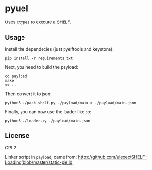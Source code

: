 # pyuel

Uses `ctypes` to execute a SHELF.

## Usage

Install the dependecies (just pyelftools and keystone):
```
pip install -r requirements.txt
```

Next, you need to build the payload:
```
cd payload
make
cd ..
```

Then convert it to json:
```
python3 ./pack_shelf.py ./payload/main > ./payload/main.json
```

Finally, you can now use the loader like so:
```
python3 ./loader.py ./payload/main.json
```

## License

GPL2

Linker script in `payload`, came from:
https://github.com/ulexec/SHELF-Loading/blob/master/static-pie.ld
